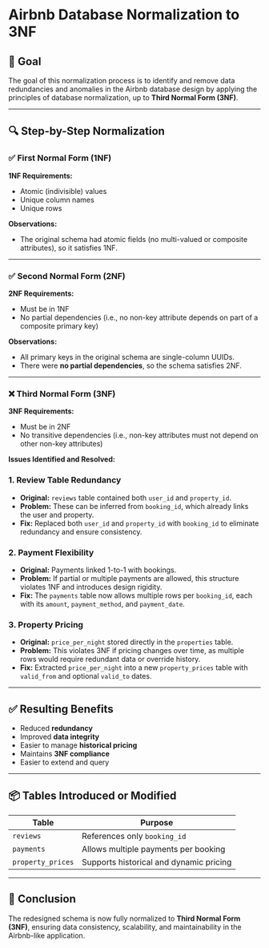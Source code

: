 # Airbnb Database Normalization to 3NF

## 🎯 Goal

The goal of this normalization process is to identify and remove data redundancies and anomalies in the Airbnb database design by applying the principles of database normalization, up to **Third Normal Form (3NF)**.

---

## 🔍 Step-by-Step Normalization

### ✅ First Normal Form (1NF)

**1NF Requirements:**

- Atomic (indivisible) values
- Unique column names
- Unique rows

**Observations:**

- The original schema had atomic fields (no multi-valued or composite attributes), so it satisfies 1NF.

---

### ✅ Second Normal Form (2NF)

**2NF Requirements:**

- Must be in 1NF
- No partial dependencies (i.e., no non-key attribute depends on part of a composite primary key)

**Observations:**

- All primary keys in the original schema are single-column UUIDs.
- There were **no partial dependencies**, so the schema satisfies 2NF.

---

### ❌ Third Normal Form (3NF)

**3NF Requirements:**

- Must be in 2NF
- No transitive dependencies (i.e., non-key attributes must not depend on other non-key attributes)

**Issues Identified and Resolved:**

### 1. Review Table Redundancy

- **Original:** `reviews` table contained both `user_id` and `property_id`.
- **Problem:** These can be inferred from `booking_id`, which already links the user and property.
- **Fix:** Replaced both `user_id` and `property_id` with `booking_id` to eliminate redundancy and ensure consistency.

### 2. Payment Flexibility

- **Original:** Payments linked 1-to-1 with bookings.
- **Problem:** If partial or multiple payments are allowed, this structure violates 1NF and introduces design rigidity.
- **Fix:** The `payments` table now allows multiple rows per `booking_id`, each with its `amount`, `payment_method`, and `payment_date`.

### 3. Property Pricing

- **Original:** `price_per_night` stored directly in the `properties` table.
- **Problem:** This violates 3NF if pricing changes over time, as multiple rows would require redundant data or override history.
- **Fix:** Extracted `price_per_night` into a new `property_prices` table with `valid_from` and optional `valid_to` dates.

---

## ✅ Resulting Benefits

- Reduced **redundancy**
- Improved **data integrity**
- Easier to manage **historical pricing**
- Maintains **3NF compliance**
- Easier to extend and query

---

## 📦 Tables Introduced or Modified

| Table              | Purpose                                         |
|-------------------|-------------------------------------------------|
| `reviews`          | References only `booking_id`                   |
| `payments`         | Allows multiple payments per booking           |
| `property_prices`  | Supports historical and dynamic pricing        |

---

## 📌 Conclusion

The redesigned schema is now fully normalized to **Third Normal Form (3NF)**, ensuring data consistency, scalability, and maintainability in the Airbnb-like application.
